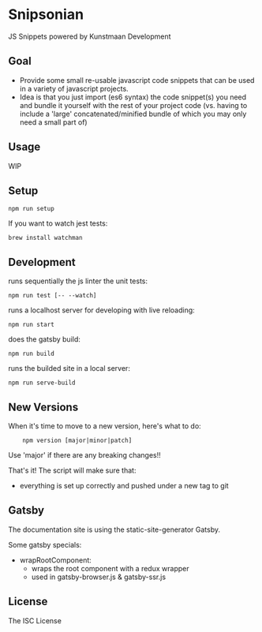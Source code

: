 # Snipsonian

JS Snippets powered by Kunstmaan Development


## Goal

* Provide some small re-usable javascript code snippets that can be used in a variety of javascript projects.
* Idea is that you just import (es6 syntax) the code snippet(s) you need and bundle it yourself with the rest of your project code (vs. having to include a 'large' concatenated/minified bundle of which you may only need a small part of)

## Usage

WIP

## Setup

    npm run setup

If you want to watch jest tests:

    brew install watchman

## Development

runs sequentially the js linter the unit tests:

    npm run test [-- --watch]
    
runs a localhost server for developing with live reloading:

    npm run start
    
does the gatsby build:

    npm run build
    
runs the builded site in a local server:
    
    npm run serve-build
    
## New Versions

When it's time to move to a new version, here's what to do: 

        npm version [major|minor|patch]

Use 'major' if there are any breaking changes!! 

That's it! The script will make sure that:
* everything is set up correctly and pushed under a new tag to git

## Gatsby

The documentation site is using the static-site-generator Gatsby.

Some gatsby specials:
* wrapRootComponent:
    * wraps the root component with a redux wrapper
    * used in gatsby-browser.js & gatsby-ssr.js

## License

The ISC License
